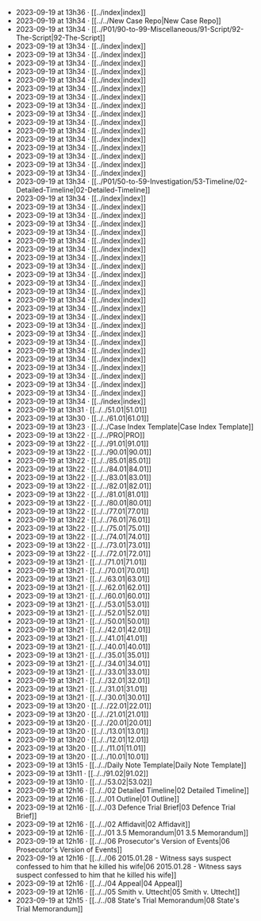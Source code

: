 - 2023-09-19 at 13h36 · [[../index|index]]
- 2023-09-19 at 13h34 · [[../../New Case Repo|New Case Repo]]
- 2023-09-19 at 13h34 · [[../P01/90-to-99-Miscellaneous/91-Script/92-The-Script|92-The-Script]]
- 2023-09-19 at 13h34 · [[../index|index]]
- 2023-09-19 at 13h34 · [[../index|index]]
- 2023-09-19 at 13h34 · [[../index|index]]
- 2023-09-19 at 13h34 · [[../index|index]]
- 2023-09-19 at 13h34 · [[../index|index]]
- 2023-09-19 at 13h34 · [[../index|index]]
- 2023-09-19 at 13h34 · [[../index|index]]
- 2023-09-19 at 13h34 · [[../index|index]]
- 2023-09-19 at 13h34 · [[../index|index]]
- 2023-09-19 at 13h34 · [[../index|index]]
- 2023-09-19 at 13h34 · [[../index|index]]
- 2023-09-19 at 13h34 · [[../index|index]]
- 2023-09-19 at 13h34 · [[../index|index]]
- 2023-09-19 at 13h34 · [[../index|index]]
- 2023-09-19 at 13h34 · [[../index|index]]
- 2023-09-19 at 13h34 · [[../index|index]]
- 2023-09-19 at 13h34 · [[../P01/50-to-59-Investigation/53-Timeline/02-Detailed-Timeline|02-Detailed-Timeline]]
- 2023-09-19 at 13h34 · [[../index|index]]
- 2023-09-19 at 13h34 · [[../index|index]]
- 2023-09-19 at 13h34 · [[../index|index]]
- 2023-09-19 at 13h34 · [[../index|index]]
- 2023-09-19 at 13h34 · [[../index|index]]
- 2023-09-19 at 13h34 · [[../index|index]]
- 2023-09-19 at 13h34 · [[../index|index]]
- 2023-09-19 at 13h34 · [[../index|index]]
- 2023-09-19 at 13h34 · [[../index|index]]
- 2023-09-19 at 13h34 · [[../index|index]]
- 2023-09-19 at 13h34 · [[../index|index]]
- 2023-09-19 at 13h34 · [[../index|index]]
- 2023-09-19 at 13h34 · [[../index|index]]
- 2023-09-19 at 13h34 · [[../index|index]]
- 2023-09-19 at 13h34 · [[../index|index]]
- 2023-09-19 at 13h34 · [[../index|index]]
- 2023-09-19 at 13h34 · [[../index|index]]
- 2023-09-19 at 13h34 · [[../index|index]]
- 2023-09-19 at 13h34 · [[../index|index]]
- 2023-09-19 at 13h34 · [[../index|index]]
- 2023-09-19 at 13h34 · [[../index|index]]
- 2023-09-19 at 13h34 · [[../index|index]]
- 2023-09-19 at 13h34 · [[../index|index]]
- 2023-09-19 at 13h34 · [[../index|index]]
- 2023-09-19 at 13h34 · [[../index|index]]
- 2023-09-19 at 13h31 · [[../../51.01|51.01]]
- 2023-09-19 at 13h30 · [[../../61.01|61.01]]
- 2023-09-19 at 13h23 · [[../../Case Index Template|Case Index Template]]
- 2023-09-19 at 13h22 · [[../../PRO|PRO]]
- 2023-09-19 at 13h22 · [[../../91.01|91.01]]
- 2023-09-19 at 13h22 · [[../../90.01|90.01]]
- 2023-09-19 at 13h22 · [[../../85.01|85.01]]
- 2023-09-19 at 13h22 · [[../../84.01|84.01]]
- 2023-09-19 at 13h22 · [[../../83.01|83.01]]
- 2023-09-19 at 13h22 · [[../../82.01|82.01]]
- 2023-09-19 at 13h22 · [[../../81.01|81.01]]
- 2023-09-19 at 13h22 · [[../../80.01|80.01]]
- 2023-09-19 at 13h22 · [[../../77.01|77.01]]
- 2023-09-19 at 13h22 · [[../../76.01|76.01]]
- 2023-09-19 at 13h22 · [[../../75.01|75.01]]
- 2023-09-19 at 13h22 · [[../../74.01|74.01]]
- 2023-09-19 at 13h22 · [[../../73.01|73.01]]
- 2023-09-19 at 13h22 · [[../../72.01|72.01]]
- 2023-09-19 at 13h21 · [[../../71.01|71.01]]
- 2023-09-19 at 13h21 · [[../../70.01|70.01]]
- 2023-09-19 at 13h21 · [[../../63.01|63.01]]
- 2023-09-19 at 13h21 · [[../../62.01|62.01]]
- 2023-09-19 at 13h21 · [[../../60.01|60.01]]
- 2023-09-19 at 13h21 · [[../../53.01|53.01]]
- 2023-09-19 at 13h21 · [[../../52.01|52.01]]
- 2023-09-19 at 13h21 · [[../../50.01|50.01]]
- 2023-09-19 at 13h21 · [[../../42.01|42.01]]
- 2023-09-19 at 13h21 · [[../../41.01|41.01]]
- 2023-09-19 at 13h21 · [[../../40.01|40.01]]
- 2023-09-19 at 13h21 · [[../../35.01|35.01]]
- 2023-09-19 at 13h21 · [[../../34.01|34.01]]
- 2023-09-19 at 13h21 · [[../../33.01|33.01]]
- 2023-09-19 at 13h21 · [[../../32.01|32.01]]
- 2023-09-19 at 13h21 · [[../../31.01|31.01]]
- 2023-09-19 at 13h21 · [[../../30.01|30.01]]
- 2023-09-19 at 13h20 · [[../../22.01|22.01]]
- 2023-09-19 at 13h20 · [[../../21.01|21.01]]
- 2023-09-19 at 13h20 · [[../../20.01|20.01]]
- 2023-09-19 at 13h20 · [[../../13.01|13.01]]
- 2023-09-19 at 13h20 · [[../../12.01|12.01]]
- 2023-09-19 at 13h20 · [[../../11.01|11.01]]
- 2023-09-19 at 13h20 · [[../../10.01|10.01]]
- 2023-09-19 at 13h15 · [[../../Daily Note Template|Daily Note Template]]
- 2023-09-19 at 13h11 · [[../../91.02|91.02]]
- 2023-09-19 at 13h10 · [[../../53.02|53.02]]
- 2023-09-19 at 12h16 · [[../../02 Detailed Timeline|02 Detailed Timeline]]
- 2023-09-19 at 12h16 · [[../../01 Outline|01 Outline]]
- 2023-09-19 at 12h16 · [[../../03 Defence Trial Brief|03 Defence Trial Brief]]
- 2023-09-19 at 12h16 · [[../../02 Affidavit|02 Affidavit]]
- 2023-09-19 at 12h16 · [[../../01 3.5 Memorandum|01 3.5 Memorandum]]
- 2023-09-19 at 12h16 · [[../../06 Prosecutor's Version of Events|06 Prosecutor's Version of Events]]
- 2023-09-19 at 12h16 · [[../../06 2015.01.28 - Witness says suspect confessed to him that he killed his wife|06 2015.01.28 - Witness says suspect confessed to him that he killed his wife]]
- 2023-09-19 at 12h16 · [[../../04 Appeal|04 Appeal]]
- 2023-09-19 at 12h16 · [[../../05 Smith v. Uttecht|05 Smith v. Uttecht]]
- 2023-09-19 at 12h15 · [[../../08 State's Trial Memorandum|08 State's Trial Memorandum]]
